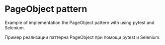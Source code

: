 # PageObject pattern

Example of implementation the PageObject pattern with using pytest and Selenium.

Пример реализации паттерна PageObject при помощи pytest и Selenium.

